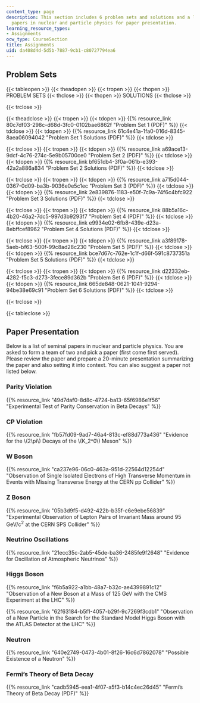 ```yaml
---
content_type: page
description: This section includes 6 problem sets and solutions and a list of seminal
  papers in nuclear and particle physics for paper presentation.
learning_resource_types:
- Assignments
ocw_type: CourseSection
title: Assignments
uid: da408d4d-5d5b-7887-9cb1-c80727794ea6
---
```


Problem Sets
------------

{{< tableopen >}}
{{< theadopen >}}
{{< tropen >}}
{{< thopen >}}
PROBLEM SETS
{{< thclose >}}
{{< thopen >}}
SOLUTIONS
{{< thclose >}}

{{< trclose >}}

{{< theadclose >}}
{{< tropen >}}
{{< tdopen >}}
{{% resource_link 80c7df03-298c-d68d-3fc0-0102bae6862f "Problem Set 1 (PDF)" %}}
{{< tdclose >}}
{{< tdopen >}}
{{% resource_link 61c4e41a-1fa0-016d-8345-8aea06094042 "Problem Set 1 Solutions (PDF)" %}}
{{< tdclose >}}

{{< trclose >}}
{{< tropen >}}
{{< tdopen >}}
{{% resource_link a69ace13-9dcf-4c76-274c-5e9b05700ce0 "Problem Set 2 (PDF)" %}}
{{< tdclose >}}
{{< tdopen >}}
{{% resource_link bf651db4-3f0a-061b-e393-42a2a886a834 "Problem Set 2 Solutions (PDF)" %}}
{{< tdclose >}}

{{< trclose >}}
{{< tropen >}}
{{< tdopen >}}
{{% resource_link a715d044-0367-0d09-ba3b-9036e0e5c1ec "Problem Set 3 (PDF)" %}}
{{< tdclose >}}
{{< tdopen >}}
{{% resource_link 2e839876-1183-e50f-7c9a-74f6c4bfc922 "Problem Set 3 Solutions (PDF)" %}}
{{< tdclose >}}

{{< trclose >}}
{{< tropen >}}
{{< tdopen >}}
{{% resource_link 88b5a16c-4b20-46a2-7dc5-997d3b9293f7 "Problem Set 4 (PDF)" %}}
{{< tdclose >}}
{{< tdopen >}}
{{% resource_link e9934e02-6fb8-439e-d23a-8ebffcef8962 "Problem Set 4 Solutions (PDF)" %}}
{{< tdclose >}}

{{< trclose >}}
{{< tropen >}}
{{< tdopen >}}
{{% resource_link a3f89178-5aeb-bf63-500f-99c8ad28c230 "Problem Set 5 (PDF)" %}}
{{< tdclose >}}
{{< tdopen >}}
{{% resource_link bce7d67c-762e-1c1f-d66f-591c8737351a "Problem Set 5 Solutions (PDF)" %}}
{{< tdclose >}}

{{< trclose >}}
{{< tropen >}}
{{< tdopen >}}
{{% resource_link d22332eb-4282-f5c3-d273-3fece89d362b "Problem Set 6 (PDF)" %}}
{{< tdclose >}}
{{< tdopen >}}
{{% resource_link 665de848-0621-1041-9294-94be38e69c91 "Problem Set 6 Solutions (PDF)" %}}
{{< tdclose >}}

{{< trclose >}}

{{< tableclose >}}

Paper Presentation
------------------

Below is a list of seminal papers in nuclear and particle physics. You are asked to form a team of two and pick a paper (first come first served). Please review the paper and prepare a 20-minute presentation summarizing the paper and also setting it into context. You can also suggest a paper not listed below.

### Parity Violation

{{% resource_link "49d7daf0-8d8c-4724-ba13-65f6986e1f56" "Experimental Test of Parity Conservation in Beta Decays" %}}

### CP Violation

{{% resource_link "fb57fd09-9ad7-46a4-813c-ef88d773a436" "Evidence for the \\(2\\pi\\) Decays of the \\(K\_2^0\\) Meson" %}}

### W Boson

{{% resource_link "ca237e96-06c0-463a-951d-22564d12254d" "Observation of Single Isolated Electrons of High Transverse Momentum in Events with Missing Transverse Energy at the CERN pp Collider" %}}

### Z Boson

{{% resource_link "05b3d9f5-d492-422b-b35f-c6e9ebe56839" "Experimental Observation of Lepton Pairs of Invariant Mass around 95 GeV/c<sup>2</sup> at the CERN SPS Collider" %}}

### Neutrino Oscillations

{{% resource_link "21ecc35c-2ab5-45de-ba36-2485fe9f2648" "Evidence for Oscillation of Atmospheric Neutrinos" %}}

### Higgs Boson

{{% resource_link "f6b5a922-a1bb-48a7-b32c-ae4399891c12" "Observation of a New Boson at a Mass of 125 GeV with the CMS Experiment at the LHC" %}}

{{% resource_link "62f63184-b5f1-4057-b29f-9c7269f3cdb1" "Observation of a New Particle in the Search for the Standard Model Higgs Boson with the ATLAS Detector at the LHC" %}}

### Neutron

{{% resource_link "640e2749-0473-4b01-8f26-16c6d7862078" "Possible Existence of a Neutron" %}}

### Fermi’s Theory of Beta Decay

{{% resource_link "cadb5945-eea1-4f07-a5f3-b14c4ec26d45" "Fermi’s Theory of Beta Decay (PDF)" %}}